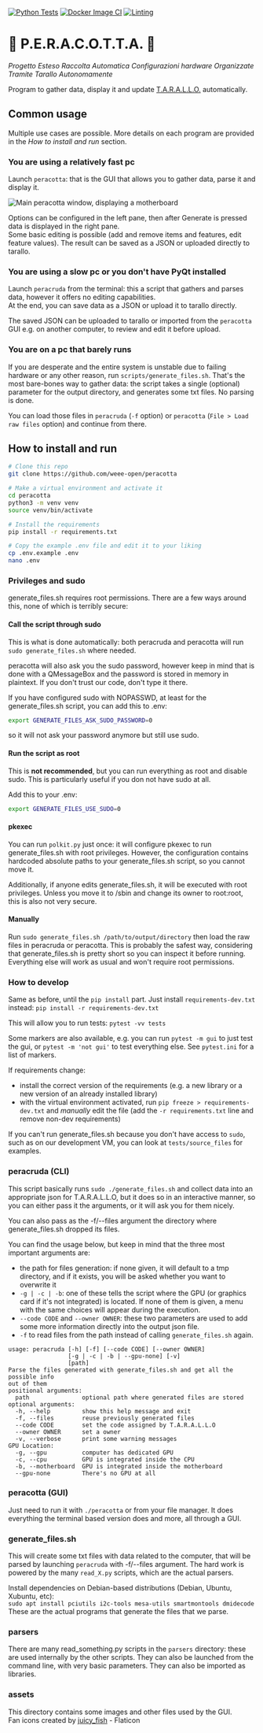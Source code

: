 [![Python Tests](https://github.com/WEEE-Open/peracotta/actions/workflows/python-tests.yml/badge.svg)](https://github.com/WEEE-Open/peracotta/actions/workflows/python-tests.yml)
[![Docker Image CI](https://github.com/WEEE-Open/peracotta/actions/workflows/docker-image.yml/badge.svg)](https://github.com/WEEE-Open/peracotta/actions/workflows/docker-image.yml)
[![Linting](https://github.com/WEEE-Open/peracotta/actions/workflows/lint.yml/badge.svg)](https://github.com/WEEE-Open/peracotta/actions/workflows/lint.yml)

# 🍐 P.E.R.A.C.O.T.T.A. 🍐

*Progetto Esteso Raccolta Automatica Configurazioni hardware Organizzate Tramite Tarallo Autonomamente*

Program to gather data, display it and update [T.A.R.A.L.L.O.](https://github.com/weee-open/tarallo) automatically.

## Common usage

Multiple use cases are possible. More details on each program are provided in the *How to install and run* section.

### You are using a relatively fast pc

Launch `peracotta`: that is the GUI that allows you to gather data, parse it and display it.

![Main peracotta window, displaying a motherboard](docs/peracotta_mobo_screenshot.png)

Options can be configured in the left pane, then after Generate is pressed data is displayed in the right pane.  
Some basic editing is possible (add and remove items and features, edit feature values). The result can be saved as a JSON or uploaded directly to tarallo.

### You are using a slow pc or you don't have PyQt installed

Launch `peracruda` from the terminal: this a script that gathers and parses data, however it offers no editing capabilities.  
At the end, you can save data as a JSON or upload it to tarallo directly.

The saved JSON can be uploaded to tarallo or imported from the `peracotta` GUI e.g. on another computer, to review and edit it before upload.

### You are on a pc that barely runs

If you are desperate and the entire system is unstable due to failing hardware or any other reason, run `scripts/generate_files.sh`. That's the most bare-bones way to gather data: the script takes a single (optional) parameter for the output directory, and generates some txt files. No parsing is done.

You can load those files in `peracruda` (`-f` option) or `peracotta` (`File > Load raw files` option) and continue from there.

## How to install and run

```bash
# Clone this repo
git clone https://github.com/weee-open/peracotta

# Make a virtual environment and activate it
cd peracotta
python3 -m venv venv
source venv/bin/activate

# Install the requirements
pip install -r requirements.txt

# Copy the example .env file and edit it to your liking
cp .env.example .env
nano .env
```

### Privileges and sudo

generate_files.sh requires root permissions. There are a few ways around this, none of which is terribly secure:

#### Call the script through sudo

This is what is done automatically: both peracruda and peracotta will run `sudo generate_files.sh` where needed.

peracotta will also ask you the sudo password, however keep in mind that is done with a QMessageBox and the password is stored in memory in plaintext. If you don't trust our code, don't type it there.

If you have configured sudo with NOPASSWD, at least for the generate_files.sh script, you can add this to .env:

```bash
export GENERATE_FILES_ASK_SUDO_PASSWORD=0
```

so it will not ask your password anymore but still use sudo.

#### Run the script as root

This is **not recommended**, but you can run everything as root and disable sudo. This is particularly useful if you don not have sudo at all.

Add this to your .env:

```bash
export GENERATE_FILES_USE_SUDO=0
```

#### pkexec

You can run `polkit.py` just once: it will configure pkexec to run generate_files.sh with root privileges. However, the configuration contains hardcoded absolute paths to your generate_files.sh script, so you cannot move it.

Additionally, if anyone edits generate_files.sh, it will be executed with root privileges. Unless you move it to /sbin and change its owner to root:root, this is also not very secure.

#### Manually

Run `sudo generate_files.sh /path/to/output/directory` then load the raw files in peracruda or peracotta. This is probably the safest way, considering that generate_files.sh is pretty short so you can inspect it before running. Everything else will work as usual and won't require root permissions.

### How to develop

Same as before, until the `pip install` part. Just install `requirements-dev.txt` instead:
`pip install -r requirements-dev.txt`  

This will allow you to run tests: `pytest -vv tests`

Some markers are also available, e.g. you can run `pytest -m gui` to just test the gui, or `pytest -m 'not gui'` to test everything else. See `pytest.ini` for a list of markers.

If requirements change:  
- install the correct version of the requirements (e.g. a new library or a new version of an already installed library)  
- with the virtual environment activated, run `pip freeze > requirements-dev.txt` and *manually* edit the file (add the `-r requirements.txt` line and remove non-dev requirements)

If you can't run generate_files.sh because you don't have access to `sudo`, such as on our development VM, you can look at `tests/source_files` for examples.

### peracruda (CLI)

This script basically runs `sudo ./generate_files.sh` and collect data into an appropriate json for T.A.R.A.L.L.O, but it does so in an interactive manner, so you can either pass it the arguments, or it will ask you for them nicely.

You can also pass as the -f/--files argument the directory where generate_files.sh dropped its files.

You can find the usage below, but keep in mind that the three most important arguments are:

- the path for files generation: if none given, it will default to a tmp directory, and if it exists, you will be asked whether you want to overwrite it
- `-g | -c | -b`: one of these tells the script where the GPU (or graphics card if it's not integrated) is located. If none of them is given, a menu with the same choices will appear during the execution.
- `--code CODE` and `--owner OWNER`: these two parameters are used to add some more information directly into the output json file. 
- `-f` to read files from the path instead of calling `generate_files.sh` again.

```
usage: peracruda [-h] [-f] [--code CODE] [--owner OWNER]
                 [-g | -c | -b | --gpu-none] [-v]
                 [path]
Parse the files generated with generate_files.sh and get all the possible info
out of them
positional arguments:
  path               optional path where generated files are stored
optional arguments:
  -h, --help         show this help message and exit
  -f, --files        reuse previously generated files
  --code CODE        set the code assigned by T.A.R.A.L.L.O
  --owner OWNER      set a owner
  -v, --verbose      print some warning messages
GPU Location:
  -g, --gpu          computer has dedicated GPU
  -c, --cpu          GPU is integrated inside the CPU
  -b, --motherboard  GPU is integrated inside the motherboard
  --gpu-none         There's no GPU at all
```

### peracotta (GUI)

Just need to run it with `./peracotta` or from your file manager. It does everything the terminal based version does and more, all through a GUI.

### generate_files.sh

This will create some txt files with data related to the computer, that will be parsed by launching 
`peracruda` with -f/--files argument. The hard work is powered by the many `read_X.py` scripts, which are the actual 
parsers.

Install dependencies on Debian-based distributions (Debian, Ubuntu, Xubuntu, etc):  
`sudo apt install pciutils i2c-tools mesa-utils smartmontools dmidecode`  
These are the actual programs that generate the files that we parse.

### parsers

There are many read_something.py scripts in the `parsers` directory: these are used internally by the other scripts.
They can also be launched from the command line, with very basic parameters.
They can also be imported as libraries.

### assets

This directory contains some images and other files used by the GUI.  
Fan icons created by <a href="https://www.flaticon.com/free-icons/fan" title="fan icons">juicy_fish</a> - Flaticon
